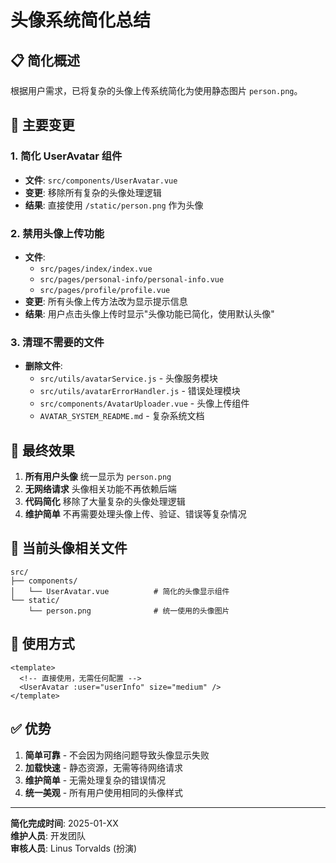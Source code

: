 # 头像系统简化总结

## 📋 简化概述

根据用户需求，已将复杂的头像上传系统简化为使用静态图片 `person.png`。

## 🔧 主要变更

### 1. 简化 UserAvatar 组件
- **文件**: `src/components/UserAvatar.vue`
- **变更**: 移除所有复杂的头像处理逻辑
- **结果**: 直接使用 `/static/person.png` 作为头像

### 2. 禁用头像上传功能
- **文件**: 
  - `src/pages/index/index.vue`
  - `src/pages/personal-info/personal-info.vue`
  - `src/pages/profile/profile.vue`
- **变更**: 所有头像上传方法改为显示提示信息
- **结果**: 用户点击头像上传时显示"头像功能已简化，使用默认头像"

### 3. 清理不需要的文件
- **删除文件**:
  - `src/utils/avatarService.js` - 头像服务模块
  - `src/utils/avatarErrorHandler.js` - 错误处理模块
  - `src/components/AvatarUploader.vue` - 头像上传组件
  - `AVATAR_SYSTEM_README.md` - 复杂系统文档

## 🎯 最终效果

1. **所有用户头像** 统一显示为 `person.png`
2. **无网络请求** 头像相关功能不再依赖后端
3. **代码简化** 移除了大量复杂的头像处理逻辑
4. **维护简单** 不再需要处理头像上传、验证、错误等复杂情况

## 📁 当前头像相关文件

```
src/
├── components/
│   └── UserAvatar.vue          # 简化的头像显示组件
└── static/
    └── person.png              # 统一使用的头像图片
```

## 🔄 使用方式

```vue
<template>
  <!-- 直接使用，无需任何配置 -->
  <UserAvatar :user="userInfo" size="medium" />
</template>
```

## ✅ 优势

1. **简单可靠** - 不会因为网络问题导致头像显示失败
2. **加载快速** - 静态资源，无需等待网络请求
3. **维护简单** - 无需处理复杂的错误情况
4. **统一美观** - 所有用户使用相同的头像样式

---

**简化完成时间**: 2025-01-XX  
**维护人员**: 开发团队  
**审核人员**: Linus Torvalds (扮演)
